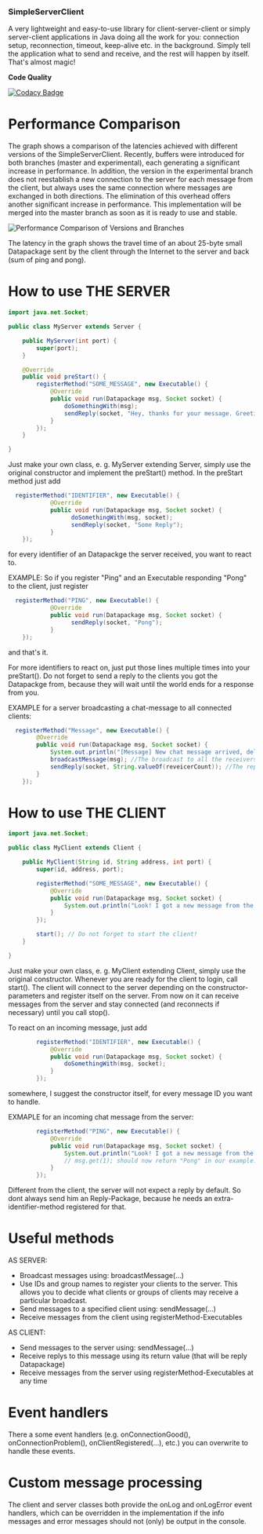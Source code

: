 ### SimpleServerClient ###
A very lightweight and easy-to-use library for client-server-client or simply server-client applications in Java doing all the work for you: connection setup, reconnection, timeout, keep-alive etc. in the background. Simply tell the application what to send and receive, and the rest will happen by itself. That's almost magic!

**Code Quality**

[![Codacy Badge](https://api.codacy.com/project/badge/Grade/3d5b115186f44ecab613ac3f2ca0015b)](https://www.codacy.com/app/DeBukkIt/SimpleServerClient?utm_source=github.com&amp;utm_medium=referral&amp;utm_content=DeBukkIt/SimpleServerClient&amp;utm_campaign=Badge_Grade)

# Performance Comparison

The graph shows a comparison of the latencies achieved with different versions of the SimpleServerClient. Recently, buffers were introduced for both branches (master and experimental), each generating a significant increase in performance. In addition, the version in the experimental branch does not reestablish a new connection to the server for each message from the client, but always uses the same connection where messages are exchanged in both directions. The elimination of this overhead offers another significant increase in performance. This implementation will be merged into the master branch as soon as it is ready to use and stable.

![Performance Comparison of Versions and Branches](https://debukkit.github.io/images/SimpleServerClient_Performance_Comparison.jpg)

The latency in the graph shows the travel time of an about 25-byte small Datapackage sent by the client through the Internet to the server and back (sum of ping and pong).

# How to use THE SERVER
```java
import java.net.Socket;

public class MyServer extends Server {

	public MyServer(int port) {
		super(port);
	}

	@Override
	public void preStart() {
		registerMethod("SOME_MESSAGE", new Executable() {
			@Override
			public void run(Datapackage msg, Socket socket) {
				doSomethingWith(msg);
				sendReply(socket, "Hey, thanks for your message. Greetings!")
			}
		});
	}

}
```

Just make your own class, e. g. MyServer extending Server, simply use the original constructor and implement
the preStart() method. In the preStart method just add
```java
  registerMethod("IDENTIFIER", new Executable() {
			@Override
			public void run(Datapackage msg, Socket socket) {
				  doSomethingWith(msg, socket);
				  sendReply(socket, "Some Reply");
			}
	});
```
for every identifier of an Datapackge the server received, you want to react to.

EXAMPLE: So if you register "Ping" and an Executable responding "Pong" to the client, just register
```java
  registerMethod("PING", new Executable() {
			@Override
			public void run(Datapackage msg, Socket socket) {
				  sendReply(socket, "Pong");
			}
	});
```
and that's it.

For more identifiers to react on, just put those lines multiple times into your preStart(). Do not forget to send
a reply to the clients you got the Datapackge from, because they will wait until the world ends for a response from you.

EXAMPLE for a server broadcasting a chat-message to all connected clients:
```java
  registerMethod("Message", new Executable() {			
		@Override
		public void run(Datapackage msg, Socket socket) {
			System.out.println("[Message] New chat message arrived, delivering to all the clients...");
			broadcastMessage(msg); //The broadcast to all the receivers
			sendReply(socket, String.valueOf(reveicerCount)); //The reply (NECESSARY! unless you want the client to block while waiting for this package)
		}
	});
```

	
# How to use THE CLIENT
```java
import java.net.Socket;

public class MyClient extends Client {

	public MyClient(String id, String address, int port) {
		super(id, address, port);

		registerMethod("SOME_MESSAGE", new Executable() {
			@Override
			public void run(Datapackage msg, Socket socket) {
				System.out.println("Look! I got a new message from the server: " + msg.get(1));
			}
		});

		start(); // Do not forget to start the client!
	}

}
```



Just make your own class, e. g. MyClient extending Client, simply use the original constructor. Whenever you are ready for the client to login, call start(). The client will connect to the server depending on the constructor-parameters and register itself on the server. From now on it can receive messages from the server and stay connected (and reconnects if necessary) until you call stop().


To react on an incoming message, just add
```java
		registerMethod("IDENTIFIER", new Executable() {
			@Override
			public void run(Datapackage msg, Socket socket) {
				doSomethingWith(msg, socket);		
			}
		});
```
somewhere, I suggest the constructor itself, for every message ID you want to handle.


EXMAPLE for an incoming chat message from the server:
```java
		registerMethod("PING", new Executable() {
			@Override
			public void run(Datapackage msg, Socket socket) {
				System.out.println("Look! I got a new message from the server: " + msg.get(1));	
				// msg.get(1); should now return "Pong" in our example.
			}
		});
```

Different from the client, the server will not expect a reply by default. So dont always send him an Reply-Package, because he
needs an extra-identifier-method registered for that.


# Useful methods
AS SERVER:
 - Broadcast messages using: broadcastMessage(...)
 - Use IDs and group names to register your clients to the server. This allows you to decide what clients or groups of clients may receive a particular broadcast.
 - Send messages to a specified client using: sendMessage(...)
 - Receive messages from the client using registerMethod-Executables
  
AS CLIENT:
 - Send messages to the server using: sendMessage(...)
 - Receive replys to this message using its return value (that will be reply Datapackage)
 - Receive messages from the server using registerMethod-Executables at any time

# Event handlers
There a some event handlers (e.g. onConnectionGood(), onConnectionProblem(), onClientRegistered(...), etc.) you can overwrite to handle these events.

# Custom message processing
The client and server classes both provide the onLog and onLogError event handlers, which can be overridden in the implementation if the info messages and error messages should not (only) be output in the console.
